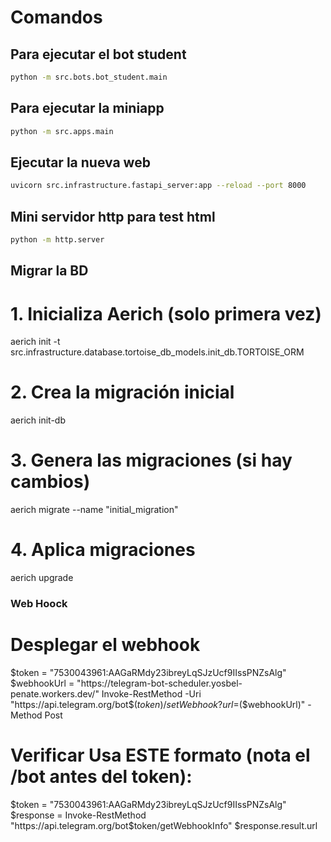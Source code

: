 # Comandos

## Para ejecutar el bot student

```sh
python -m src.bots.bot_student.main
```

## Para ejecutar la miniapp

```sh
python -m src.apps.main
```

## Ejecutar la nueva web

```sh
uvicorn src.infrastructure.fastapi_server:app --reload --port 8000
```

## Mini servidor http para test html

```sh
python -m http.server
```

## Migrar la BD

# 1. Inicializa Aerich (solo primera vez)
aerich init -t src.infrastructure.database.tortoise_db_models.init_db.TORTOISE_ORM

# 2. Crea la migración inicial
aerich init-db

# 3. Genera las migraciones (si hay cambios)
aerich migrate --name "initial_migration"

# 4. Aplica migraciones
aerich upgrade

### Web Hoock

# Desplegar el webhook
$token = "7530043961:AAGaRMdy23ibreyLqSJzUcf9IIssPNZsAlg"
$webhookUrl = "https://telegram-bot-scheduler.yosbel-penate.workers.dev/"
Invoke-RestMethod -Uri "https://api.telegram.org/bot$($token)/setWebhook?url=$($webhookUrl)" -Method Post

# Verificar Usa ESTE formato (nota el /bot antes del token):
$token = "7530043961:AAGaRMdy23ibreyLqSJzUcf9IIssPNZsAlg"
$response = Invoke-RestMethod "https://api.telegram.org/bot$token/getWebhookInfo"
$response.result.url

